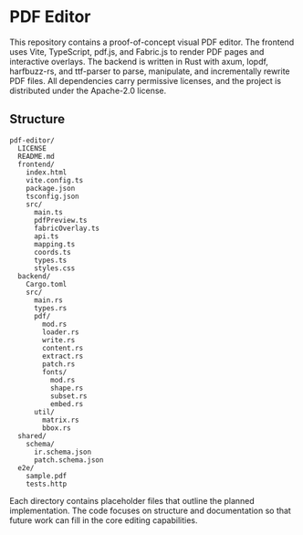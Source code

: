 # PDF Editor

This repository contains a proof-of-concept visual PDF editor. The frontend uses Vite, TypeScript, pdf.js, and Fabric.js to render PDF pages and interactive overlays. The backend is written in Rust with axum, lopdf, harfbuzz-rs, and ttf-parser to parse, manipulate, and incrementally rewrite PDF files. All dependencies carry permissive licenses, and the project is distributed under the Apache-2.0 license.

## Structure

```
pdf-editor/
  LICENSE
  README.md
  frontend/
    index.html
    vite.config.ts
    package.json
    tsconfig.json
    src/
      main.ts
      pdfPreview.ts
      fabricOverlay.ts
      api.ts
      mapping.ts
      coords.ts
      types.ts
      styles.css
  backend/
    Cargo.toml
    src/
      main.rs
      types.rs
      pdf/
        mod.rs
        loader.rs
        write.rs
        content.rs
        extract.rs
        patch.rs
        fonts/
          mod.rs
          shape.rs
          subset.rs
          embed.rs
      util/
        matrix.rs
        bbox.rs
  shared/
    schema/
      ir.schema.json
      patch.schema.json
  e2e/
    sample.pdf
    tests.http
```

Each directory contains placeholder files that outline the planned implementation. The code focuses on structure and documentation so that future work can fill in the core editing capabilities.
